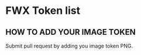 # FWX Token list

## HOW TO ADD YOUR IMAGE TOKEN

Submit pull request by adding you image token PNG.
